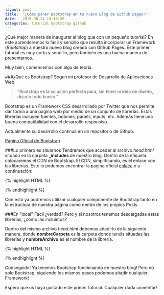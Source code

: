 ```yaml
---
layout: post
title:  "¿Cómo poner Bootstrap en tu nuevo Blog de Github pages?"
date:   2015-08-24 13:16:20
categories: tutorial bootstrap github
---
```

¿Qué mejor manera de inaugurar el blog que con un pequeño tutorial? En este aprenderemos lo fácil
y sencillo que resulta incorporar un Framework (*Bootstrap*) a nuestro nuevo blog creado con Github Pages. Este primer tutorial es muy corto y sencillo, pero también es una buena manera de presentarnos.

Muy bien, comencemos con algo de teoría.

###¿Qué es Bootstrap?
Segun mi profesor de Desarrollo de Aplicaciones Web:

>"Bootstrap es la solución perfecta para, sin tener ni idea de diseño, dejarlo todo bonito."

Bootstrap es un Framework CSS desarrollado por Twitter que nos permite dar forma a una pagina web por medio de un conjunto de librerías. Estas librerías incluyen fuentes, botones, panels, inputs, etc. Además tiene una buena compatibilidad con el desarrollo responsivo.

Actualmente su desarrollo continua en un repositorio de Github.

[Pagina Oficial de Bootstrap][bs-page]

###Lo primero es situarnos
Tendremos que acceder al archivo *head.html* situado en la carpeta **_includes** de nuestro blog. Dentro de la etiqueta *<head>* colocaremos el CDN de Bootstrap. El CDN, simplificando, es el enlace con las librerías. Este lo podemos encontrar la pagina oficial [enlace][bs-gs] o a continuación:

{% highlight HTML %}
<!-- Latest compiled and minified CSS -->
<link rel="stylesheet" href="https://maxcdn.bootstrapcdn.com/bootstrap/3.3.5/css/bootstrap.min.css">

<!-- Optional theme -->
<link rel="stylesheet" href="https://maxcdn.bootstrapcdn.com/bootstrap/3.3.5/css/bootstrap-theme.min.css">

<!-- Latest compiled and minified JavaScript -->
<script src="https://maxcdn.bootstrapcdn.com/bootstrap/3.3.5/js/bootstrap.min.js"></script>
{% endhighlight %}

Con esto ya podremos utilizar cualquier componente de Bootstrap tanto en la estructura de nuestra página como dentro de los propios Posts.

###En "local"
Fácil ¿verdad? Pero y si nosotros tenemos descargadas estas librerías, ¿cómo las incluimos?

Dentro del mismo archivo *head.html* debemos añadirlo de la siguiente manera, donde **nombreCarpeta** es la carpeta donde tenéis situadas las librerías y **nombreArchivo** es el nombre de la librería.

{% highlight HTML %}
<link rel="stylesheet" href="{{ "/nombreCarpeta/nombreArchivo.css" | prepend: site.baseurl }}">

<!-- Ejemplo -->

<link rel="stylesheet" href="{{ "/css/bootstrap.min.css" | prepend: site.baseurl }}">

{% endhighlight %}

Conseguido! Ya tenemos Bootstrap funcionando en nuestro blog! Pero no solo Bootstrap, siguiendo los mismos pasos podemos añadir cualquier Framework!

Espero que os haya gustado este primer tutorial. Cualquier duda comentar!

[bs-gs]:   http://getbootstrap.com/getting-started/
[bs-page]:   http://getbootstrap.com/
